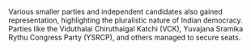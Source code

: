 Various smaller parties and independent candidates also gained representation, highlighting the pluralistic nature of Indian democracy. Parties like the Viduthalai Chiruthaigal Katchi (VCK), Yuvajana Sramika Rythu Congress Party (YSRCP), and others managed to secure seats​.
